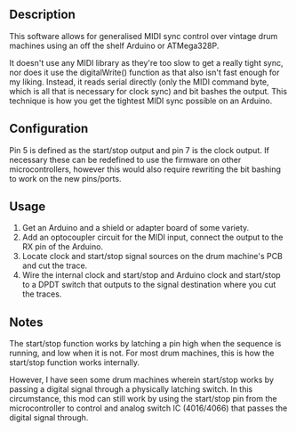 ## Description

This software allows for generalised MIDI sync control over vintage drum machines using an off the shelf Arduino or ATMega328P.

It doesn't use any MIDI library as they're too slow to get a really tight sync, nor does it use the digitalWrite() function as that also isn't fast enough for my liking. Instead, it reads serial directly (only the MIDI command byte, which is all that is necessary for clock sync) and bit bashes the output. This technique is how you get the tightest MIDI sync possible on an Arduino.

## Configuration

Pin 5 is defined as the start/stop output and pin 7 is the clock output. If necessary these can be redefined to use the firmware on other microcontrollers, however this would also require rewriting the bit bashing to work on the new pins/ports.

## Usage

1) Get an Arduino and a shield or adapter board of some variety.
2) Add an optocoupler circuit for the MIDI input, connect the output to the RX pin of the Arduino.
3) Locate clock and start/stop signal sources on the drum machine's PCB and cut the trace.
4) Wire the internal clock and start/stop and Arduino clock and start/stop to a DPDT switch that outputs to the signal destination where you cut the traces.

## Notes

The start/stop function works by latching a pin high when the sequence is running, and low when it is not. For most drum machines, this is how the start/stop function works internally. 

However, I have seen some drum machines wherein start/stop works by passing a digital signal through a physically latching switch. In this circumstance, this mod can still work by using the start/stop pin from the microcontroller to control and analog switch IC (4016/4066) that passes the digital signal through.
